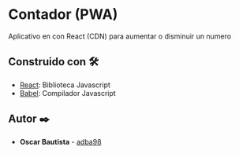 # Contador (PWA)

Aplicativo en con React (CDN) para aumentar o disminuir un numero

## Construido con 🛠️

- [React](https://es.reactjs.org): Biblioteca Javascript
- [Babel](https://babeljs.io/): Compilador Javascript

## Autor ✒️

- **Oscar Bautista** - [adba98](https://github.com/adba98)
